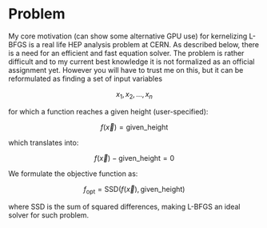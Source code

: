 # Problem

My core motivation (can show some alternative GPU use) for kernelizing L-BFGS is a real life HEP analysis problem at CERN. As described below, there is a need for an efficient and fast equation solver. The problem is rather difficult and to my current best knowledge it is not formalized as an official assignment yet. However you will have to trust me on this, but it can be reformulated as finding a set of input variables 

```math 
x_1, x_2, ..., x_n 
``` 

for which a function reaches a given height (user-specified):

```math 
f(\vec{x}) = \text{given\_height} 
``` 

which translates into:

```math 
f(\vec{x}) - \text{given\_height} = 0 
``` 

We formulate the objective function as:

```math 
f_{\text{opt}} = \text{SSD}(f(\vec{x}), \text{given\_height}) 
``` 

where SSD is the sum of squared differences, making L-BFGS an ideal solver for such problem.
